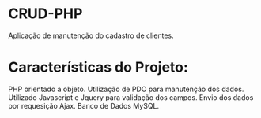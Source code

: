 # CRUD-PHP
Aplicação de manutenção do cadastro de clientes. 

# Características do Projeto:
PHP orientado a objeto. Utilização de PDO para manutenção dos dados.
Utilizado Javascript e Jquery para validação dos campos.
Envio dos dados por requesição Ajax.
Banco de Dados MySQL.


